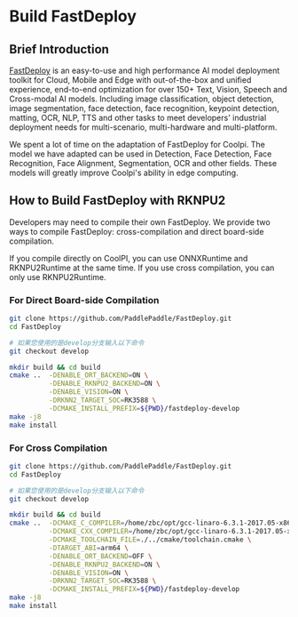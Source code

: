 # Build FastDeploy

## Brief Introduction

[FastDeploy](https://github.com/Zheng-Bicheng/FastDeploy) is an easy-to-use and high performance AI model deployment toolkit for Cloud, Mobile and Edge with out-of-the-box and unified experience, end-to-end optimization for over 150+ Text, Vision, Speech and Cross-modal AI models. Including image classification, object detection, image segmentation, face detection, face recognition, keypoint detection, matting, OCR, NLP, TTS and other tasks to meet developers' industrial deployment needs for multi-scenario, multi-hardware and multi-platform.

We spent a lot of time on the adaptation of FastDeploy for Coolpi. The model we have adapted can be used in Detection, Face Detection, Face Recognition, Face Alignment, Segmentation, OCR and other fields. These models will greatly improve Coolpi's ability in edge computing.

## How to Build FastDeploy with RKNPU2

Developers may need to compile their own FastDeploy. We provide two ways to compile FastDeploy: cross-compilation and direct board-side compilation.

If you compile directly on CoolPI, you can use ONNXRuntime and RKNPU2Runtime at the same time. If you use cross compilation, you can only use RKNPU2Runtime.

### For Direct Board-side Compilation

```bash
git clone https://github.com/PaddlePaddle/FastDeploy.git
cd FastDeploy

# 如果您使用的是develop分支输入以下命令
git checkout develop

mkdir build && cd build
cmake ..  -DENABLE_ORT_BACKEND=ON \
	      -DENABLE_RKNPU2_BACKEND=ON \
	      -DENABLE_VISION=ON \
	      -DRKNN2_TARGET_SOC=RK3588 \
          -DCMAKE_INSTALL_PREFIX=${PWD}/fastdeploy-develop
make -j8
make install
```

### For Cross Compilation

```bash
git clone https://github.com/PaddlePaddle/FastDeploy.git
cd FastDeploy

# 如果您使用的是develop分支输入以下命令
git checkout develop

mkdir build && cd build
cmake ..  -DCMAKE_C_COMPILER=/home/zbc/opt/gcc-linaro-6.3.1-2017.05-x86_64_aarch64-linux-gnu/bin/aarch64-linux-gnu-gcc \
          -DCMAKE_CXX_COMPILER=/home/zbc/opt/gcc-linaro-6.3.1-2017.05-x86_64_aarch64-linux-gnu/bin/aarch64-linux-gnu-g++ \
          -DCMAKE_TOOLCHAIN_FILE=./../cmake/toolchain.cmake \
          -DTARGET_ABI=arm64 \
          -DENABLE_ORT_BACKEND=OFF \
	      -DENABLE_RKNPU2_BACKEND=ON \
	      -DENABLE_VISION=ON \
	      -DRKNN2_TARGET_SOC=RK3588 \
          -DCMAKE_INSTALL_PREFIX=${PWD}/fastdeploy-develop
make -j8
make install
```